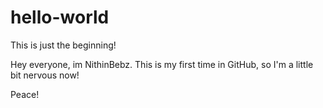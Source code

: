 # hello-world
This is just the beginning!

Hey everyone, im NithinBebz. 
This is my first time in GitHub,
so I'm a little bit nervous now!

Peace!
